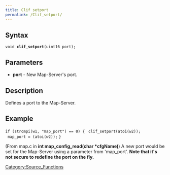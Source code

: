 ```yaml
---
title: Clif setport
permalink: /Clif_setport/
---
```


Syntax
------

`void `**`clif_setport`**`(uint16 port);`

Parameters
----------

-   **port** - New Map-Server's port.

Description
-----------

Defines a port to the Map-Server.

Example
-------

`if (strcmpi(w1, "map_port") == 0) {`
` clif_setport(atoi(w2));`
` map_port = (atoi(w2));`
`}`

(From map.c in **int map_config_read(char \*cfgName)**)
A new port would be set for the Map-Server using a parameter from 'map_port'.
**Note that it's not secure to redefine the port on the fly.**

[Category:Source_Functions](Category:Source_Functions)